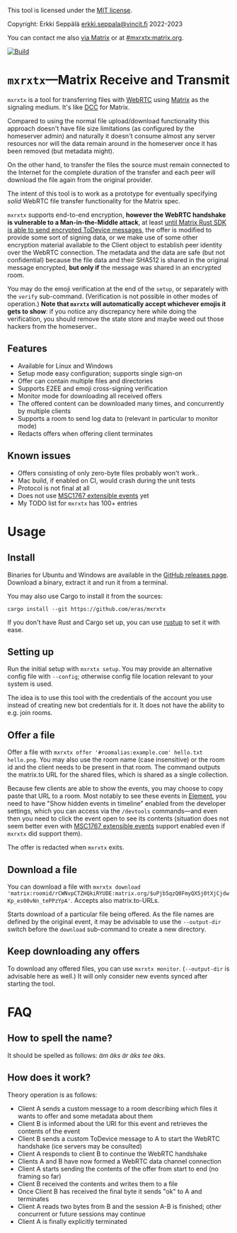 This tool is licensed under the [MIT license](LICENSE.MIT).

Copyright: Erkki Seppälä <erkki.seppala@vincit.fi> 2022-2023

You can contact me also [via
Matrix](https://matrix.to/#/@flux:matrix.org) or at
[#mxrxtx:matrix.org](https://matrix.to/#/#mxrxtx:matrix.org).

[![Build](https://github.com/eras/mxrxtx/actions/workflows/build.yaml/badge.svg)](https://github.com/eras/mxrxtx/actions/workflows/build.yaml)

# `mxrxtx`—Matrix Receive and Transmit

`mxrxtx` is a tool for transferring files with
[WebRTC](https://webrtc.org) using [Matrix](https://matrix.org) as the
signaling medium. It's like
[DCC](https://en.wikipedia.org/wiki/Direct_Client-to-Client) for
Matrix.

Compared to using the normal file upload/download functionality this
approach doesn't have file size limitations (as configured by the
homeserver admin) and naturally it doesn't consume almost any server
resources nor will the data remain around in the homeserver once it
has been removed (but metadata might).

On the other hand, to transfer the files the source must remain
connected to the Internet for the complete duration of the transfer
and each peer will download the file again from the original provider.

The intent of this tool is to work as a prototype for eventually
specifying _solid_ WebRTC file transfer functionality for the Matrix
spec.

`mxrxtx` supports end-to-end encryption, __however the WebRTC
handshake is vulnerable to a Man-in-the-Middle attack__, at least
[until Matrix Rust SDK is able to send encrypted ToDevice
messages](https://github.com/matrix-org/matrix-rust-sdk/issues/814),
the offer is modified to provide some sort of signing data, or we make
use of some other encryption material available to the Client object
to establish peer identity over the WebRTC connection. The metadata
and the data are safe (but not confidential) because the file data and
their SHA512 is shared in the original message encrypted, __but only
if__ the message was shared in an encrypted room.

You may do the emoji verification at the end of the `setup`, or
separately with the `verify` sub-command. (Verification is not
possible in other modes of operation.) __Note that `mxrxtx` will
automatically accept whichever emojis it gets to show__: if you notice
any discrepancy here while doing the verification, you should remove
the state store and maybe weed out those hackers from the homeserver..

## Features

- Available for Linux and Windows
- Setup mode easy configuration; supports single sign-on
- Offer can contain multiple files and directories
- Supports E2EE and emoji cross-signing verification
- Monitor mode for downloading all received offers
- The offered content can be downloaded many times, and concurrently by multiple clients
- Supports a room to send log data to (relevant in particular to monitor mode)
- Redacts offers when offering client terminates

## Known issues

- Offers consisting of only zero-byte files probably won't work..
- Mac build, if enabled on CI, would crash during the unit tests
- Protocol is not final at all
- Does not use [MSC1767 extensible events](https://github.com/matrix-org/matrix-spec-proposals/pull/1767) yet
- My TODO list for `mxrxtx` has 100+ entries

# Usage
## Install

Binaries for Ubuntu and Windows are available in the [GitHub releases
page](../../releases/latest/). Download a binary, extract it and run
it from a terminal.

You may also use Cargo to install it from the sources:

`cargo install --git https://github.com/eras/mxrxtx`

If you don't have Rust and Cargo set up, you can use
[rustup](https://rustup.rs/) to set it with ease.

## Setting up
Run the initial setup with `mxrxtx setup`. You may provide an alternative config file with
`--config`; otherwise config file location relevant to your system is
used.

The idea is to use this tool with the credentials of the account you
use instead of creating new bot credentials for it. It does not
have the ability to e.g. join rooms.
## Offer a file
Offer a file with `mxrxtx offer '#roomalias:example.com' hello.txt
hello.png`. You may also use the room name (case insensitive) or the room
id and the client needs to be present in that room. The command
outputs the matrix.to URL for the shared files, which is shared as a
single collection.

Because few clients are able to show the events, you may choose to
copy paste that URL to a room. Most notably to see these events in
[Element](https://element.io/), you need to have "Show hidden events
in timeline" enabled from the developer settings, which you can access
via the `/devtools` commands—and even then you need to click the event
open to see its contents (situation does not seem better even with
[MSC1767 extensible
events](https://github.com/matrix-org/matrix-spec-proposals/pull/1767)
support enabled even if `mxrxtx` did support them).

The offer is redacted when `mxrxtx` exits.
## Download a file
You can download a file with `mxrxtx download 'matrix:roomid/rCWNvpCTZHQkiRYUDE:matrix.org/$uPjb5qzQ0FmyQX5j0tXjCjdwKp_es00vNn_tePPzYpA'`. Accepts also matrix.to-URLs.

Starts download of a particular file being offered. As the file names
are defined by the original event, it may be advisable to use the
`--output-dir` switch before the `download` sub-command to create a new
directory.
## Keep downloading any offers
To download any offered files, you can use `mxrxtx
monitor`. (`--output-dir` is advisable here as well.) It will only
consider new events synced after starting the tool.

# FAQ
## How to spell the name?
It should be spelled as follows: _äm äks är äks tee äks_.
## How does it work?

Theory operation is as follows:

- Client A sends a custom message to a room describing which files it wants to offer and some metadata about them
- Client B is informed about the URI for this event and retrieves the contents of the event
- Client B sends a custom ToDevice message to A to start the WebRTC handshake (ice servers may be consulted)
- Client A responds to client B to continue the WebRTC handshake
- Clients A and B have now formed a WebRTC data channel connection
- Client A starts sending the contents of the offer from start to end (no framing so far)
- Client B received the contents and writes them to a file
- Once Client B has received the final byte it sends "ok" to A and terminates
- Client A reads two bytes from B and the session A-B is finished; other concurrent or future sessions may continue
- Client A is finally explicitly terminated
